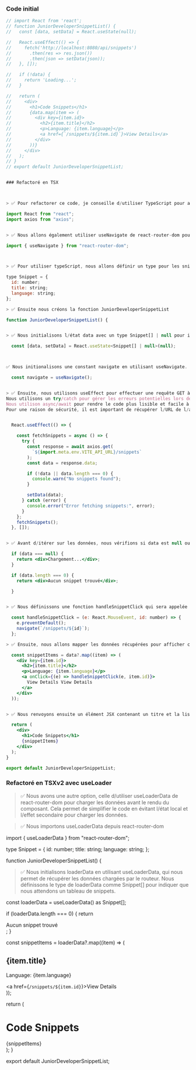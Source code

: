 ### Code initial

```jsx
// import React from 'react';
// function JuniorDeveloperSnippetList() {
//   const [data, setData] = React.useState(null);

//   React.useEffect(() => {
//     fetch('http://localhost:8080/api/snippets')
//       .then(res => res.json())
//       .then(json => setData(json));
//   }, []);

//   if (!data) {
//     return 'Loading...';
//   }

//   return (
//     <div>
//       <h1>Code Snippets</h1>
//       {data.map(item => (
//         <div key={item.id}>
//           <h2>{item.title}</h2>
//           <p>Language: {item.language}</p>
//           <a href={`/snippets/${item.id}`}>View Details</a>
//         </div>
//       ))}
//     </div>
//   );
// }
// export default JuniorDeveloperSnippetList;


### Refactoré en TSX



> ✅ Pour refactorer ce code, je conseille d/utiliser TypeScript pour ajouter des types et améliorer la robustesse du code d/utiliser axios pour les requêtes HTTP, car il offre une meilleure gestion des erreurs et des fonctionnalités avancées par rapport à fetch.

import React from "react";
import axios from "axios";


> ✅ Nous allons également utiliser useNavigate de react-router-dom pour naviguer vers la page de détails du snippet lorsque l/utilisateur clique sur le lien "View Details". useNavigate a l/avantage de permettre une navigation programmatique, ce qui est plus flexible que l/attribut href d/une balise <a>.

import { useNavigate } from "react-router-dom";



> ✅ Pour utiliser typeScript, nous allons définir un type pour les snippets qui inclut les propriétés id, title et language. Cela nous permettra de bénéficier de la vérification de type.

type Snippet = {
  id: number;
  title: string;
  language: string;
};

> ✅ Ensuite nous créons la fonction JuniorDeveloperSnippetList

function JuniorDeveloperSnippetList() {


> ✅ Nous initialisons l/état data avec un type Snippet[] | null pour indiquer que nous attendons un tableau de snippets ou null si les données ne sont pas encore chargées.

  const [data, setData] = React.useState<Snippet[] | null>(null);



✅ Nous initionalisons une constant navigate en utilisant useNavigate.

  const navigate = useNavigate();


> ✅ Ensuite, nous utilisons useEffect pour effectuer une requête GET à l/URL de l/api pour récupérer les snippets. Nous utilisons axios pour cela, car il gère mieux les erreurs et les réponses que fetch. Les fonctions asynchrones sont utilisées pour gérer la promesse renvoyée par axios.
Nous utilisons un try/catch pour gérer les erreurs potentielles lors de la récupération des données.
Nous utilison async/await pour rendre le code plus lisible et facile à comprendre. De plus, nous utilisons la méthode get de axios pour effectuer une requête GET à l/URL de l/api. Nous stockons les données récupérées dans l/état data en utilisant setData.
Pour une raison de sécurité, il est important de récupérer l/URL de l/api à partir de l/variable d/environnement VITE_API_URL, définie dans le fichier .env. Cela permet de ne pas coder en dur l/URL de l/api dans le code, mais de la configurer dynamiquement en fonction de l/environnement. Cela permet également, de changer facilement l/URL de l/api sans avoir à modifier le code source.


  React.useEffect(() => {

    const fetchSnippets = async () => {
      try {
        const response = await axios.get(
          `${import.meta.env.VITE_API_URL}/snippets`
        );
        const data = response.data;

        if (!data || data.length === 0) {
          console.warn("No snippets found");
        }

        setData(data);
      } catch (error) {
        console.error("Error fetching snippets:", error);
      }
    };
    fetchSnippets();
  }, []);


> ✅ Avant d/itérer sur les données, nous vérifions si data est null ou vide. Si c/est le cas, nous affichons un message de chargement ou un message indiquant qu/aucun snippet n/a été trouvé. Cela permet d/éviter les erreurs lors du rendu des données.

  if (data === null) {
    return <div>Chargement...</div>;
  }

  if (data.length === 0) {
    return <div>Aucun snippet trouvé</div>;

  }


> ✅ Nous définissons une fonction handleSnippetClick qui sera appelée lorsque l/utilisateur cliquera sur un snippet. Cette fonction empêche le comportement par défaut du lien et utilise navigate pour rediriger l/utilisateur vers la page de détails du snippet en utilisant son id.

  const handleSnippetClick = (e: React.MouseEvent, id: number) => {
    e.preventDefault();
    navigate(`/snippets/${id}`);
  };

> ✅ Ensuite, nous allons mapper les données récupérées pour afficher chaque snippet. Nous créons un tableau d/éléments JSX qui contiennent le titre, la langue et un lien vers les détails du snippet. Chaque élément est identifié par son id pour garantir l/unicité des clés dans la liste. Nons prenons le soin de mapper les données avant de retourner l/élément TSX. Cela permet de s/assurer que les données sont prêtes avant de les afficher. 

  const snippetItems = data?.map((item) => (
    <div key={item.id}>
      <h2>{item.title}</h2>
      <p>Language: {item.language}</p>
      <a onClick={(e) => handleSnippetClick(e, item.id)}>
        View Details View Details
      </a>
    </div>
  ));


> ✅ Nous renvoyons ensuite un élément JSX contenant un titre et la liste des snippets. Si les données ne sont pas encore chargées, nous affichons un message de chargement.

  return (
    <div>
      <h1>Code Snippets</h1>
      {snippetItems}
    </div>
  );
}

export default JuniorDeveloperSnippetList;
```



### Refactoré en TSXv2 avec useLoader

> ✅ Nous avons une autre option, celle d/utiliser useLoaderData de react-router-dom pour charger les données avant le rendu du composant. Cela permet de simplifier le code en évitant l/état local et l/effet secondaire pour charger les données.

> ✅ Nous importons useLoaderData depuis react-router-dom 

import { useLoaderData } from "react-router-dom";

type Snippet = {
  id: number;
  title: string;
  language: string;
};

function JuniorDeveloperSnippetList() {

> ✅ Nous initialisons loaderData en utilisant useLoaderData, qui nous permet de récupérer les données chargées par le routeur. Nous définissons le type de loaderData comme Snippet[] pour indiquer que nous attendons un tableau de snippets.

  const loaderData = useLoaderData() as Snippet[];

  if (loaderData.length === 0) {
    return <div>Aucun snippet trouvé</div>;
  }



  const snippetItems = loaderData?.map((item) => (
    <div key={item.id}>
      <h2>{item.title}</h2>
      <p>Language: {item.language}</p>
      <a href={`/snippets/${item.id}`}>View Details</a>
    </div>
  ));

  return (
    <div>
      <h1>Code Snippets</h1>
      {snippetItems}
    </div>
  );
}

export default JuniorDeveloperSnippetList;


